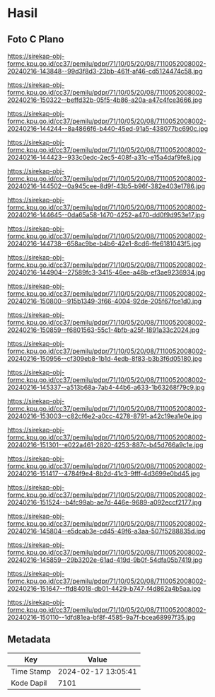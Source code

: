 # Hasil

## Foto C Plano

https://sirekap-obj-formc.kpu.go.id/cc37/pemilu/pdpr/71/10/05/20/08/7110052008002-20240216-143848--99d3f8d3-23bb-461f-af46-cd5124474c58.jpg

https://sirekap-obj-formc.kpu.go.id/cc37/pemilu/pdpr/71/10/05/20/08/7110052008002-20240216-150322--beffd32b-05f5-4b86-a20a-a47c4fce3666.jpg

https://sirekap-obj-formc.kpu.go.id/cc37/pemilu/pdpr/71/10/05/20/08/7110052008002-20240216-144244--8a4866f6-b440-45ed-91a5-438077bc690c.jpg

https://sirekap-obj-formc.kpu.go.id/cc37/pemilu/pdpr/71/10/05/20/08/7110052008002-20240216-144423--933c0edc-2ec5-408f-a31c-e15a4daf9fe8.jpg

https://sirekap-obj-formc.kpu.go.id/cc37/pemilu/pdpr/71/10/05/20/08/7110052008002-20240216-144502--0a945cee-8d9f-43b5-b96f-382e403e1786.jpg

https://sirekap-obj-formc.kpu.go.id/cc37/pemilu/pdpr/71/10/05/20/08/7110052008002-20240216-144645--0da65a58-1470-4252-a470-dd0f9d953e17.jpg

https://sirekap-obj-formc.kpu.go.id/cc37/pemilu/pdpr/71/10/05/20/08/7110052008002-20240216-144738--658ac9be-b4b6-42e1-8cd6-ffe6181043f5.jpg

https://sirekap-obj-formc.kpu.go.id/cc37/pemilu/pdpr/71/10/05/20/08/7110052008002-20240216-144904--27589fc3-3415-46ee-a48b-ef3ae9236934.jpg

https://sirekap-obj-formc.kpu.go.id/cc37/pemilu/pdpr/71/10/05/20/08/7110052008002-20240216-150800--915b1349-3f66-4004-92de-205f67fce1d0.jpg

https://sirekap-obj-formc.kpu.go.id/cc37/pemilu/pdpr/71/10/05/20/08/7110052008002-20240216-150859--f6801563-55c1-4bfb-a25f-1891a33c2024.jpg

https://sirekap-obj-formc.kpu.go.id/cc37/pemilu/pdpr/71/10/05/20/08/7110052008002-20240216-150956--cf309eb8-1b1d-4edb-8f83-b3b3f6d05180.jpg

https://sirekap-obj-formc.kpu.go.id/cc37/pemilu/pdpr/71/10/05/20/08/7110052008002-20240216-145337--a513b68a-7ab4-44b6-a633-1b63268f79c9.jpg

https://sirekap-obj-formc.kpu.go.id/cc37/pemilu/pdpr/71/10/05/20/08/7110052008002-20240216-153003--c82cf6e2-a0cc-4278-8791-a42c19ea1e0e.jpg

https://sirekap-obj-formc.kpu.go.id/cc37/pemilu/pdpr/71/10/05/20/08/7110052008002-20240216-151301--e022a461-2820-4253-887c-b45d766a9c1e.jpg

https://sirekap-obj-formc.kpu.go.id/cc37/pemilu/pdpr/71/10/05/20/08/7110052008002-20240216-151417--4784f9e4-8b2d-41c3-9fff-4d3699e0bd45.jpg

https://sirekap-obj-formc.kpu.go.id/cc37/pemilu/pdpr/71/10/05/20/08/7110052008002-20240216-151524--b4fc99ab-ae7d-446e-9689-a092eccf2177.jpg

https://sirekap-obj-formc.kpu.go.id/cc37/pemilu/pdpr/71/10/05/20/08/7110052008002-20240216-145804--e5dcab3e-cd45-49f6-a3aa-507f5288835d.jpg

https://sirekap-obj-formc.kpu.go.id/cc37/pemilu/pdpr/71/10/05/20/08/7110052008002-20240216-145859--29b3202e-61ad-419d-9b0f-54dfa05b7419.jpg

https://sirekap-obj-formc.kpu.go.id/cc37/pemilu/pdpr/71/10/05/20/08/7110052008002-20240216-151647--ffd84018-db01-4429-b747-f4d862a4b5aa.jpg

https://sirekap-obj-formc.kpu.go.id/cc37/pemilu/pdpr/71/10/05/20/08/7110052008002-20240216-150110--1dfd81ea-bf8f-4585-9a7f-bcea68997f35.jpg


## Metadata

| Key        | Value               |
| ---------- | ------------------- |
| Time Stamp | 2024-02-17 13:05:41 |
| Kode Dapil | 7101                |



